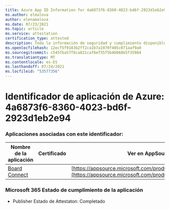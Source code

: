 ```yaml
---
title: Azure App ID Information for 4a6873f6-8360-4023-bd6f-2923d1eb2e94
ms.author: elmalova
author: elenamalova
ms.date: 07/23/2021
ms.topic: article
ms.service: attestation
certification_type: attested
description: Toda la información de seguridad y cumplimiento disponible para 4a6873f6-8360-4023-bd6f-2923d1eb2e94.
ms.openlocfilehash: 12ecf5f9183b2ff2ca1b7a1970f405c071aaf9a0
ms.sourcegitcommit: c545fba57f8ca821caf6ef55f5b4b068b5f35984
ms.translationtype: MT
ms.contentlocale: es-ES
ms.lasthandoff: 07/24/2021
ms.locfileid: "53577356"
---
```

# <a name="azure-app-id-4a6873f6-8360-4023-bd6f-2923d1eb2e94"></a>Identificador de aplicación de Azure: 4a6873f6-8360-4023-bd6f-2923d1eb2e94


### <a name="apps-associated-with-this-id"></a>Aplicaciones asociadas con este identificador:
| **Nombre de la aplicación** | **Certificado** | **Ver en AppSource** |
|--------------|---------------|-----------------------|
| [Board Connect](https://docs.microsoft.com/microsoft-365-app-certification/forward/WA200001955) |  | [https://appsource.microsoft.com/product/office/WA200001955](https://appsource.microsoft.com/product/office/WA200001955) |

### <a name="microsoft-365-app-compliance-status"></a>Microsoft 365 Estado de cumplimiento de la aplicación
- Publisher Estado de Attestaton: Completado
